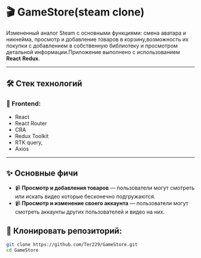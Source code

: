 # 🎬 GameStore(steam clone)

Измененный аналог Steam с основными функциями: смена аватара и никнейма, просмотр и добавление товаров в корзину,возможность их покупки с добавлением в собственную библиотеку и просмотром детальной информации.Приложение выполнено с использованием **React** **Redux**.

---

## 🛠️ Стек технологий

### 🧠 Frontend:

- React
- React Router
- CRA
- Redux Toolkit
- RTK query,
- Axios

---

## ✨ Основные фичи

- 📹 **Просмотр и добавления товаров** — пользователи могут смотреть или искать видео которые бесконечно подгружаются.
- 📹 **Просмотр и изменение своего аккаунта** — пользователи могут смотреть  аккаунты других пользователей и видео на них.

## 🔧 Клонировать репозиторий:

```bash
git clone https://github.com/Ter229/GameStore.git
cd GameStore

```

